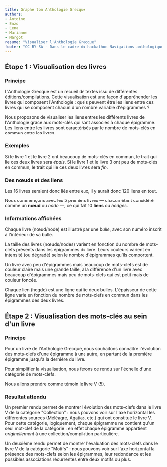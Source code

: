 ```yaml
---
title: Graphe ton Anthologie Grecque
authors:
- Antoine
- Enzo
- Lena
- Marianne
- Margot
resume: "Visualiser l'Anthologie Grecque"
footer: "CC BY-SA - Dans le cadre du hackathon Navigations anthologiques. L’Anthologie grecque à l’ère des Digital Classics"
---
```

## Étape 1 : Visualisation des livres

### Principe
L'Anthologie Grecque est un recueil de textes issu de différentes éditions/compilations. Cette visualisation est une façon d'appréhender les livres qui composent l'Anthologie : quels peuvent être les liens entre ces livres qui se composent chacun d'un nombre variable d'épigrammes ? 

Nous proposons de visualiser les liens entres les différents livres de l'Anthologie grâce aux mots-clés qui sont associés à chaque épigramme. Les liens entre les livres sont caractérisés par le nombre de mots-clés en commun entre les livres.

### Exemples
Si le livre 1 et le livre 2 ont beaucoup de mots-clés en commun, le trait qui lie ces deux livres sera _épais_. Si le livre 1 et le livre 3 ont peu de mots-clés en commun, le trait qui lie ces deux livres sera _fin_.

### Des nœuds et des liens
Les 16 livres seraient donc liés entre eux, il y aurait donc 120 liens en tout.

Nous commençons avec les 5 premiers livres — chacun étant considéré comme un **nœud** ou _node_ —, ce qui fait 10 **liens** ou _hedges_. 

### Informations affichées
Chaque livre (nœud/node) est illustré par une _bulle_, avec son numéro inscrit à l'intérieur de sa bulle.

La taille des livres (nœuds/nodes) varient en fonction du nombre de mots-clefs présents dans les épigrammes du livre. Leurs couleurs varient en intensité (ou dégradé) selon le nombre d'épigrammes qu'ils comportent. 

Un livre avec peu d'épigrammes mais beaucoup de mots-clefs est de couleur claire mais une grande taille, à la différence d'un livre avec beaucoup d'épigrammes mais peu de mots-clefs qui est petit mais de couleur foncée. 

Chaque lien (hegde) est une ligne qui lie deux bulles. L'épaisseur de cette ligne varie en fonction du nombre de mots-clefs en commun dans les épigrammes des deux livres.


## Étape 2 : Visualisation des mots-clés au sein d'un livre 

### Principe
Pour un livre de l'Anthologie Grecque, nous souhaitons connaître l'évolution des mots-clefs d'une épigramme à une autre, en partant de la première épigramme jusqu'à la dernière du livre. 

Pour simplifier la visualisation, nous ferons ce rendu sur l'échelle d'une catégorie de mots-clefs. 

Nous allons prendre comme témoin le livre V (5).

### Résultat attendu
Un premier rendu permet de montrer l'évolution des mots-clefs dans le livre V de la catégorie "Collection" : nous pouvons voir sur l'axe horizontal les différentes sources (Méléagre, Agatias, etc.) qui ont constitué le livre V. Pour cette catégorie, logiquement, chaque épigramme ne contient qu'un seul mot-clef de la catégorie : en effet chaque épigramme appartient _originellement_ à une collection/compilation particulière.

Un deuxième rendu permet de montrer l'évaluation des mots-clefs dans le livre V de la catégorie "Motifs" : nous pouvons voir sur l'axe horizontal la présence des mots-clefs selon les épigrammes, leur redondance et les possibles associations récurrentes entre deux motifs ou plus. 

